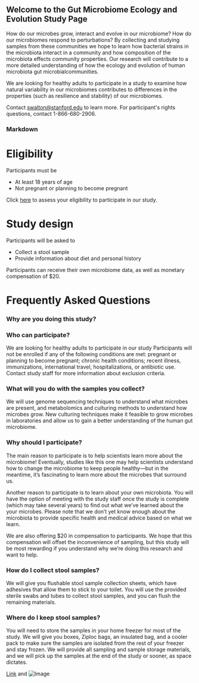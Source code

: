 ## Welcome to the Gut Microbiome Ecology and Evolution Study Page

How do our microbes grow, interact and evolve in our microbiome? How do our microbiomes respond to perturbations? By collecting and studying samples from these communities we hope to learn how bacterial strains in the microbiota interact in a community and how composition of the microbiota effects community properties. Our research will contribute to a more detailed understanding of how the ecology and evolution of human microbiota gut microbialcommunities. 

We are looking for healthy adults to participate in a study to examine how natural variability in our microbiomes contributes to differences in the properties (such as resilience and stability) of our microbiomes. 

Contact swalton@stanford.edu to learn more. For participant's rights questions, contact 1-866-680-2906.

### Markdown
# Eligibility

Participants must be

- At least 18 years of age
- Not pregnant or planning to become pregnant

Click [here](url) to assess your eligibility to participate in our study.

# Study design
Participants will be asked to

- Collect a stool sample 
- Provide information about diet and personal history

Participants can receive their own microbiome data, as well as monetary compensation of $20.

# Frequently Asked Questions 

### Why are you doing this study?

### Who can participate?

We are looking for healthy adults to participate in our study Participants will not be enrolled if any of the following conditions are met: pregnant or planning to become pregnant; chronic health conditions; recent illness, immunizations, international travel, hospitalizations, or antibiotic use.
Contact study staff for more information about exclusion criteria.

### What will you do with the samples you collect?

We will use genome sequencing techniques to understand what microbes are present, and metabolomics and culturing methods to understand how microbes grow. New culturing techniques make it feasible to grow microbes in laboratories and allow us to gain a better understanding of the human gut microbiome.

### Why should I participate?

The main reason to participate is to help scientists learn more about the microbiome! Eventually, studies like this one may help scientists understand how to change the microbiome to keep people healthy—but in the meantime, it’s fascinating to learn more about the microbes that surround us.

Another reason to participate is to learn about your own microbiota. You will have the option of meeting with the study staff once the study is complete (which may take several years) to find out what we’ve learned about the your microbes. Please note that we don’t yet know enough about the microbiota to provide specific health and medical advice based on what we learn.

We are also offering $20 in compensation to participants. We hope that this compensation will offset the inconvenience of sampling, but this study will be most rewarding if you understand why we’re doing this research and want to help.

### How do I collect stool samples?

We will give you flushable stool sample collection sheets, which have adhesives that allow them to stick to your toilet. You will use the provided sterile swabs and tubes to collect stool samples, and you can flush the remaining materials.

### Where do I keep stool samples?

You will need to store the samples in your home freezer for most of the study. We will give you boxes, Ziploc bags, an insulated bag, and a cooler pack to make sure the samples are isolated from the rest of your freezer and stay frozen. We will provide all sampling and sample storage materials, and we will pick up the samples at the end of the study or sooner, as space dictates.


[Link](url) and ![Image](src)
```
